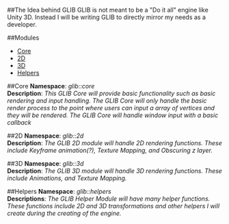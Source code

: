 ##The Idea behind GLIB
GLIB is not meant to be a "Do it all" engine like Unity 3D. Instead I will be writing GLIB to directly mirror my needs as a developer. 

##Modules
- [Core](#core)
- [2D](#2d)
- [3D](#3d)
- [Helpers](#helpers)

##Core
**Namespace**: *glib::core*  
**Description**: *This GLIB Core will provide basic functionality such as basic rendering and input handling. The GLIB Core will only handle the basic render process to the point where users can input a array of vertices and they will be rendered. The GLIB Core will handle window input with a basic callback*

##2D
**Namespace**: *glib::2d*  
**Description**: *The GLIB 2D module will handle 2D rendering functions. These include Keyframe animation(?), Texture Mapping, and Obscuring z layer.*

##3D
**Namespace**: *glib::3d*  
**Description**: *The GLIB 3D module will handle 3D rendering functions. These include Animations, and Texture Mapping.*

##Helpers
**Namespace**: *glib::helpers*  
**Descriptions**: *The GLIB Helper Module will have many helper functions. These functions include 2D and 3D transformations and other helpers I will create during the creating of the engine.*